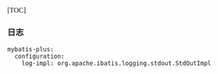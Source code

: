 <font face="Simsun" size=3>

[TOC]

### 日志

~~~
mybatis-plus:
  configuration:
    log-impl: org.apache.ibatis.logging.stdout.StdOutImpl
~~~


</font>